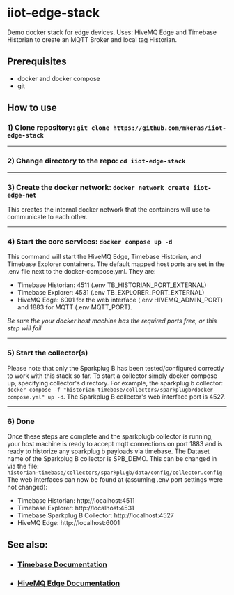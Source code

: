 # iiot-edge-stack
Demo docker stack for edge devices. Uses: HiveMQ Edge and Timebase Historian to create an MQTT Broker and local tag Historian.


## Prerequisites
- docker and docker compose
- git


## How to use
### 1) Clone repository: `git clone https://github.com/mkeras/iiot-edge-stack`
---
### 2) Change directory to the repo: `cd iiot-edge-stack`
---
### 3) Create the docker network: `docker network create iiot-edge-net`
This creates the internal docker network that the containers will use to communicate to each other.

---
### 4) Start the core services: `docker compose up -d`
This command will start the HiveMQ Edge, Timebase Historian, and Timebase Explorer containers. The default mapped host ports are set in the .env file next to the docker-compose.yml. They are:
- Timebase Historian: 4511 (.env TB_HISTORIAN_PORT_EXTERNAL)
- Timebase Explorer: 4531 (.env TB_EXPLORER_PORT_EXTERNAL)
- HiveMQ Edge: 6001 for the web interface (.env HIVEMQ_ADMIN_PORT) and 1883 for MQTT (.env MQTT_PORT).

<p><i>Be sure the your docker host machine has the required ports free, or this step will fail</i></p>


---
### 5) Start the collector(s)
Please note that only the Sparkplug B has been tested/configured correctly to work with this stack so far. To start a collector simply docker compose up, specifying collector's directory. For example, the sparkplug b collector: `docker compose -f "historian-timebase/collectors/sparkplugb/docker-compose.yml" up -d`. The Sparkplug B collector's web interface port is 4527.

---
### 6) Done
Once these steps are complete and the sparkplugb collector is running, your host machine is ready to accept mqtt connections on port 1883 and is ready to historize any sparkplug b payloads via timebase. The Dataset name of the Sparkplug B collector is SPB_DEMO. This can be changed in via the file: <br>`historian-timebase/collectors/sparkplugb/data/config/collector.config`
<br>
The web interfaces can now be found at (assuming .env port settings were not changed):
 - Timebase Historian: http://localhost:4511
 - Timebase Explorer: http://localhost:4531
 - Timebase Sparkplug B Collector: http://localhost:4527
 - HiveMQ Edge: http://localhost:6001

## See also:
- ### [Timebase Documentation](https://timebase.flow-software.com/en/knowledge-base/start-here)
- ### [HiveMQ Edge Documentation](https://docs.hivemq.com/hivemq-edge/)